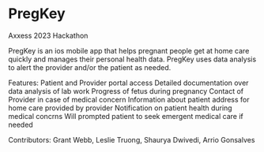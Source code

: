 # PregKey
Axxess 2023 Hackathon

PregKey is an ios mobile app that helps pregnant people get at home care quickly and manages their personal health data. PregKey uses data analysis to alert the provider and/or the patient as needed. 

Features:
Patient and Provider portal access
Detailed documentation over data analysis of lab work
Progress of fetus during pregnancy 
Contact of Provider in case of medical concern
Information about patient address for home care provided by provider
Notification on patient health during medical concrns
Will prompted patient to seek emergent medical care if needed

Contributors:
Grant Webb, Leslie Truong, Shaurya Dwivedi, Arrio Gonsalves

